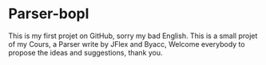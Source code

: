 # Parser-bopl
This is my first projet on GitHub, sorry my bad English. This is a small projet of my Cours, a Parser write by JFlex and Byacc, Welcome everybody to propose the ideas and suggestions, thank you. 
